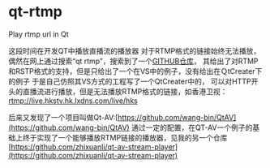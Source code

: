 # qt-rtmp
Play rtmp url in Qt

这段时间在开发QT中播放直播流的播放器
对于RTMP格式的链接始终无法播放，
偶然在网上通过搜索“qt rtmp”，搜索到了一个[GITHUB仓库](https://github.com/zuozhulin88/FQFLib)，
其给出了对RTMP和RSTP格式的支持，但是只给出了一个在VS中的例子，没有给出在ＱtCreater下的例子
于是自己仿照其VS方式的工程写了一个QtCreater中的，
可以对HTTP开头的直播流进行播放，但是无法播放RTMP格式的链接，如香港卫视：[rtmp://live.hkstv.hk.lxdns.com/live/hks](rtmp://live.hkstv.hk.lxdns.com/live/hks)

后来又发现了一个项目叫做Qt-AV:[https://github.com/wang-bin/QtAV](https://github.com/wang-bin/QtAV)
通过一定的配置，在QT-AV一个例子的基础上终于实现了一个能够播放RTMP链接的播放器，见我的另一个仓库
[https://github.com/zhixuanli/qt-av-stream-player](https://github.com/zhixuanli/qt-av-stream-player)
